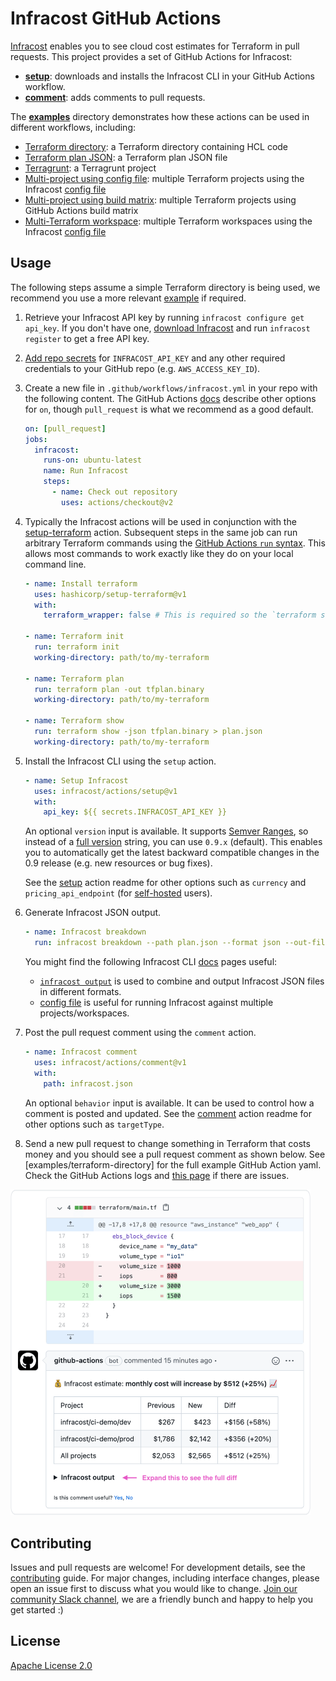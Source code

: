 # Infracost GitHub Actions

[Infracost](https://www.infracost.io/) enables you to see cloud cost estimates for Terraform in pull requests. This project provides a set of GitHub Actions for Infracost:
- **[setup](setup)**: downloads and installs the Infracost CLI in your GitHub Actions workflow.
- **[comment](comment)**: adds comments to pull requests.

The **[examples](examples)** directory demonstrates how these actions can be used in different workflows, including:
  - [Terraform directory](examples/terraform-directory): a Terraform directory containing HCL code
  - [Terraform plan JSON](examples/terraform-plan-json): a Terraform plan JSON file
  - [Terragrunt](examples/terragrunt): a Terragrunt project
  - [Multi-project using config file](examples/multi-project/README.md#using-an-infracost-config-file): multiple Terraform projects using the Infracost [config file](https://www.infracost.io/docs/multi_project/config_file)
  - [Multi-project using build matrix](examples/multi-project/README.md#using-github-actions-build-matrix): multiple Terraform projects using GitHub Actions build matrix
  - [Multi-Terraform workspace](examples/multi-terraform-workspace): multiple Terraform workspaces using the Infracost [config file](https://www.infracost.io/docs/multi_project/config_file)

## Usage

The following steps assume a simple Terraform directory is being used, we recommend you use a more relevant [example](examples) if required.

1. Retrieve your Infracost API key by running `infracost configure get api_key`. If you don't have one, [download Infracost](https://www.infracost.io/docs/#quick-start) and run `infracost register` to get a free API key.

2. [Add repo secrets](https://docs.github.com/en/actions/configuring-and-managing-workflows/creating-and-storing-encrypted-secrets#creating-encrypted-secrets-for-a-repository) for `INFRACOST_API_KEY` and any other required credentials to your GitHub repo (e.g. `AWS_ACCESS_KEY_ID`).

3. Create a new file in `.github/workflows/infracost.yml` in your repo with the following content. The GitHub Actions [docs](https://docs.github.com/en/actions/reference/workflow-syntax-for-github-actions#on) describe other options for `on`, though `pull_request` is what we recommend as a good default.

    ```yaml
    on: [pull_request]
    jobs:
      infracost:
        runs-on: ubuntu-latest
        name: Run Infracost
        steps:
          - name: Check out repository
            uses: actions/checkout@v2
    ```

4. Typically the Infracost actions will be used in conjunction with the [setup-terraform](https://github.com/hashicorp/setup-terraform) action. Subsequent steps in the same job can run arbitrary Terraform commands using the [GitHub Actions `run` syntax](https://help.github.com/en/actions/reference/workflow-syntax-for-github-actions#jobsjob_idstepsrun). This allows most commands to work exactly like they do on your local command line.

    ```yaml
    - name: Install terraform
      uses: hashicorp/setup-terraform@v1
      with:
        terraform_wrapper: false # This is required so the `terraform show` command outputs valid JSON

    - name: Terraform init
      run: terraform init
      working-directory: path/to/my-terraform

    - name: Terraform plan
      run: terraform plan -out tfplan.binary
      working-directory: path/to/my-terraform

    - name: Terraform show
      run: terraform show -json tfplan.binary > plan.json
      working-directory: path/to/my-terraform
    ```

5. Install the Infracost CLI using the `setup` action.

    ```yml
    - name: Setup Infracost
      uses: infracost/actions/setup@v1
      with:
        api_key: ${{ secrets.INFRACOST_API_KEY }}
    ```

    An optional `version` input is available. It supports [Semver Ranges](https://www.npmjs.com/package/semver#ranges), so instead of a [full version](https://github.com/infracost/infracost/releases) string, you can use `0.9.x` (default). This enables you to automatically get the latest backward compatible changes in the 0.9 release (e.g. new resources or bug fixes).

    See the [setup](setup) action readme for other options such as `currency` and `pricing_api_endpoint` (for [self-hosted](https://www.infracost.io/docs/cloud_pricing_api/self_hosted) users).

6. Generate Infracost JSON output.

    ```yaml
    - name: Infracost breakdown
      run: infracost breakdown --path plan.json --format json --out-file infracost.json
    ```

    You might find the following Infracost CLI [docs](https://www.infracost.io/docs/ ) pages useful:
    - [`infracost output`](https://www.infracost.io/docs/multi_project/report) is used to combine and output Infracost JSON files in different formats.
    - [config file](https://www.infracost.io/docs/multi_project/config_file) is useful for running Infracost against multiple projects/workspaces.

7. Post the pull request comment using the `comment` action.

    ```yaml
    - name: Infracost comment
      uses: infracost/actions/comment@v1
      with: 
        path: infracost.json
    ```

    An optional `behavior` input is available. It can be used to control how a comment is posted and updated. See the [comment](comment) action readme for other options such as `targetType`.

8. Send a new pull request to change something in Terraform that costs money and you should see a pull request comment as shown below. See [examples/terraform-directory] for the full example GitHub Action yaml. Check the GitHub Actions logs and [this page](https://www.infracost.io/docs/integrations/cicd#cicd-troubleshooting) if there are issues.

<img src="https://raw.githubusercontent.com/infracost/infracost-gh-action/master/screenshot.png" width=480 alt="Example usage" />

## Contributing

Issues and pull requests are welcome! For development details, see the [contributing](CONTRIBUTING.md) guide. For major changes, including interface changes, please open an issue first to discuss what you would like to change. [Join our community Slack channel](https://www.infracost.io/community-chat), we are a friendly bunch and happy to help you get started :)

## License

[Apache License 2.0](https://choosealicense.com/licenses/apache-2.0/)
